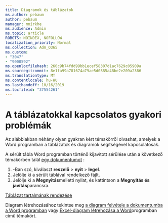 ```yaml
---
title: Diagramok és táblázatok
ms.author: pebaum
author: pebaum
manager: mnirkhe
ms.audience: Admin
ms.topic: article
ROBOTS: NOINDEX, NOFOLLOW
localization_priority: Normal
ms.collection: Adm_O365
ms.custom:
- "3047"
- "9000592"
ms.openlocfilehash: 260c9b74fdd99bb1ecef58307d1ac7629c05909a
ms.sourcegitcommit: 8e1fa99a781674a79ae5d0385a48be2e209a2386
ms.translationtype: MT
ms.contentlocale: hu-HU
ms.lasthandoff: 10/16/2019
ms.locfileid: "37554261"
---
```

# <a name="common-issues-with-tables"></a>A táblázatokkal kapcsolatos gyakori problémák 

Az alábbiakban néhány olyan gyakran kért témakörről olvashat, amelyek a Word programban a táblázatok és diagramok segítségével kapcsolatosak.

A sérült tábla Word programban történő kijavított sérülése után a következő témakörben talál [egy dokumentumot](https://support.office.com/article/47df9d48-2165-4411-a699-1786ac734bc3) :

 1. -Ban szó, kiválaszt **reszelő** > **nyit** > **legel**.
 2. Jelölje ki a sérült táblával rendelkező fájlt.
 3. Jelölje ki a **Megnyitás**melletti nyilat, és kattintson a **Megnyitás és javítás**parancsra.

[Táblázat tartalmának rendezése](https://support.office.com/article/F8392477-4613-49CD-ABA6-7C2E48F1D91F)

Diagram létrehozásához tekintse meg [a diagram felvétele a dokumentumba a Word programban](https://support.office.com/article/ff48e3eb-5e04-4368-a39e-20df7c798932) vagy [Excel-diagram létrehozása a Word](https://support.office.com/article/11A7D2F0-4487-4A9B-BBC6-D50916CD4A57)programban című témakört.